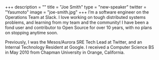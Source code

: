 +++
description = ""
title = "Joe Smith"
type = "new-speaker"
twitter = "Yasumoto"
image = "joe-smith.jpg"
+++
I’m a software engineer on the Operations Team at Slack. I love working on tough distributed systems problems, and learning from my team and the community! I have been a fond user and contributor to Open Source for over 10 years, with no plans on stopping anytime soon.

Previously, I was the Mesos/Aurora SRE Tech Lead at Twitter, and an Internal Technology Resident at Google. I received a Computer Science BS in May 2010 from Chapman University in Orange, California.